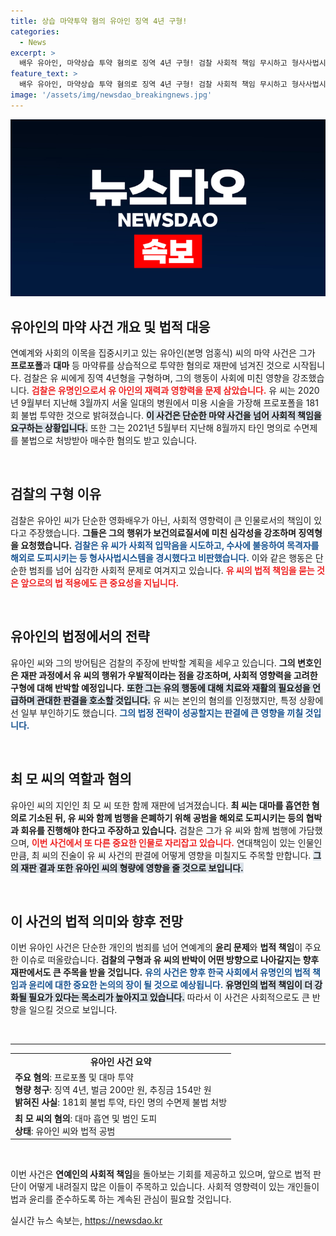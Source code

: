 ```yaml
---
title: 상습 마약투약 혐의 유아인 징역 4년 구형!
categories:
  - News
excerpt: >
  배우 유아인, 마약상습 투약 혐의로 징역 4년 구형! 검찰 사회적 책임 무시하고 형사사법시스템 방해했다며 강력히 처벌 촉구. 그의 운명이 법정에서 어떻게 결정될까? 클릭해 확인하세요!
feature_text: >
  배우 유아인, 마약상습 투약 혐의로 징역 4년 구형! 검찰 사회적 책임 무시하고 형사사법시스템 방해했다며 강력히 처벌 촉구. 그의 운명이 법정에서 어떻게 결정될까? 클릭해 확인하세요!
image: '/assets/img/newsdao_breakingnews.jpg'
---
```


<p><img src="/assets/img/newsdao_breakingnews.jpg" alt="bookingtag 속보" /></p>

<h2 data-ke-size="size26">유아인의 마약 사건 개요 및 법적 대응</h2>

<p data-ke-size="size16">연예계와 사회의 이목을 집중시키고 있는 유아인(본명 엄홍식) 씨의 마약 사건은 그가 <b>프로포폴</b>과 <b>대마</b> 등 마약류를 상습적으로 투약한 혐의로 재판에 넘겨진 것으로 시작됩니다. 검찰은 유 씨에게 징역 4년형을 구형하며, 그의 행동이 사회에 미친 영향을 강조했습니다. <b><span style="color: #ee2323;">검찰은 유명인으로서 유 아인의 재력과 영향력을 문제 삼았습니다.</span></b> 유 씨는 2020년 9월부터 지난해 3월까지 서울 일대의 병원에서 미용 시술을 가장해 프로포폴을 181회 불법 투약한 것으로 밝혀졌습니다. <b><span style="background-color: #21538527;">이 사건은 단순한 마약 사건을 넘어 사회적 책임을 요구하는 상황입니다.</span></b> 또한 그는 2021년 5월부터 지난해 8월까지 타인 명의로 수면제를 불법으로 처방받아 매수한 혐의도 받고 있습니다.</p>

<p data-ke-size="size16">&nbsp;</p>

<h2 data-ke-size="size26">검찰의 구형 이유</h2>

<p data-ke-size="size16">검찰은 유아인 씨가 단순한 영화배우가 아닌, 사회적 영향력이 큰 인물로서의 책임이 있다고 주장했습니다. <b>그들은 그의 행위가 보건의료질서에 미친 심각성을 강조하며 징역형을 요청했습니다.</b> <b><span style="color: #1a5490;">검찰은 유 씨가 사회적 입막음을 시도하고, 수사에 불응하여 목격자를 해외로 도피시키는 등 형사사법시스템을 경시했다고 비판했습니다.</span></b> 이와 같은 행동은 단순한 범죄를 넘어 심각한 사회적 문제로 여겨지고 있습니다. <b><span style="color: #ee2323;">유 씨의 법적 책임을 묻는 것은 앞으로의 법 적용에도 큰 중요성을 지닙니다.</span></b></p>

<p data-ke-size="size16">&nbsp;</p>

<h2 data-ke-size="size26">유아인의 법정에서의 전략</h2>

<p data-ke-size="size16">유아인 씨와 그의 방어팀은 검찰의 주장에 반박할 계획을 세우고 있습니다. <b>그의 변호인은 재판 과정에서 유 씨의 행위가 우발적이라는 점을 강조하며, 사회적 영향력을 고려한 구형에 대해 반박할 예정입니다.</b> <b><span style="background-color: #21538527;">또한 그는 유의 행동에 대해 치료와 재활의 필요성을 언급하며 관대한 판결을 호소할 것입니다.</span></b> 유 씨는 본인의 혐의를 인정했지만, 특정 상황에선 일부 부인하기도 했습니다. <b><span style="color: #1a5490;">그의 법정 전략이 성공할지는 판결에 큰 영향을 끼칠 것입니다.</span></b></p>

<p data-ke-size="size16">&nbsp;</p>

<h2 data-ke-size="size26">최 모 씨의 역할과 혐의</h2>

<p data-ke-size="size16">유아인 씨의 지인인 최 모 씨 또한 함께 재판에 넘겨졌습니다. <b>최 씨는 대마를 흡연한 혐의로 기소된 뒤, 유 씨와 함께 범행을 은폐하기 위해 공범을 해외로 도피시키는 등의 협박과 회유를 진행해야 한다고 주장하고 있습니다.</b> 검찰은 그가 유 씨와 함께 범행에 가담했으며, <b><span style="color: #ee2323;">이번 사건에서 또 다른 중요한 인물로 자리잡고 있습니다.</span></b> 연대책임이 있는 인물인 만큼, 최 씨의 진술이 유 씨 사건의 판결에 어떻게 영향을 미칠지도 주목할 만합니다. <b><span style="background-color: #21538527;">그의 재판 결과 또한 유아인 씨의 형량에 영향을 줄 것으로 보입니다.</span></b></p>

<p data-ke-size="size16">&nbsp;</p>

<h2 data-ke-size="size26">이 사건의 법적 의미와 향후 전망</h2>

<p data-ke-size="size16">이번 유아인 사건은 단순한 개인의 범죄를 넘어 연예계의 <b>윤리 문제</b>와 <b>법적 책임</b>이 주요한 이슈로 떠올랐습니다. <b>검찰의 구형과 유 씨의 반박이 어떤 방향으로 나아갈지는 향후 재판에서도 큰 주목을 받을 것입니다.</b> <b><span style="color: #1a5490;">유의 사건은 향후 한국 사회에서 유명인의 법적 책임과 윤리에 대한 중요한 논의의 장이 될 것으로 예상됩니다.</span></b> <b><span style="background-color: #21538527;">유명인의 법적 책임이 더 강화될 필요가 있다는 목소리가 높아지고 있습니다.</span></b> 따라서 이 사건은 사회적으로도 큰 반향을 일으킬 것으로 보입니다.</p>

<p data-ke-size="size16">&nbsp;</p>

<hr>

<table style="width: 100%;">
    <tr>
        <td style="text-align: center; height: 17px;"><b>유아인 사건 요약</b></td>
    </tr>
    <tr>
        <td style="text-align: left;"><b>주요 혐의</b>: 프로포폴 및 대마 투약<br>
            <b>형량 청구</b>: 징역 4년, 벌금 200만 원, 추징금 154만 원<br>
            <b>밝혀진 사실</b>: 181회 불법 투약, 타인 명의 수면제 불법 처방</td>
    </tr>
    <tr>
        <td style="text-align: left;"><b>최 모 씨의 혐의</b>: 대마 흡연 및 범인 도피<br>
            <b>상태</b>: 유아인 씨와 법적 공범</td>
    </tr>
</table>

<p data-ke-size="size16">&nbsp;</p> 

<p data-ke-size="size16">이번 사건은 <b>연예인의 사회적 책임</b>을 돌아보는 기회를 제공하고 있으며, 앞으로 법적 판단이 어떻게 내려질지 많은 이들이 주목하고 있습니다. 사회적 영향력이 있는 개인들이 법과 윤리를 준수하도록 하는 계속된 관심이 필요할 것입니다.</p>
실시간 뉴스 속보는, <a href="https://newsdao.kr" rel="dofollow">https://newsdao.kr</a>


